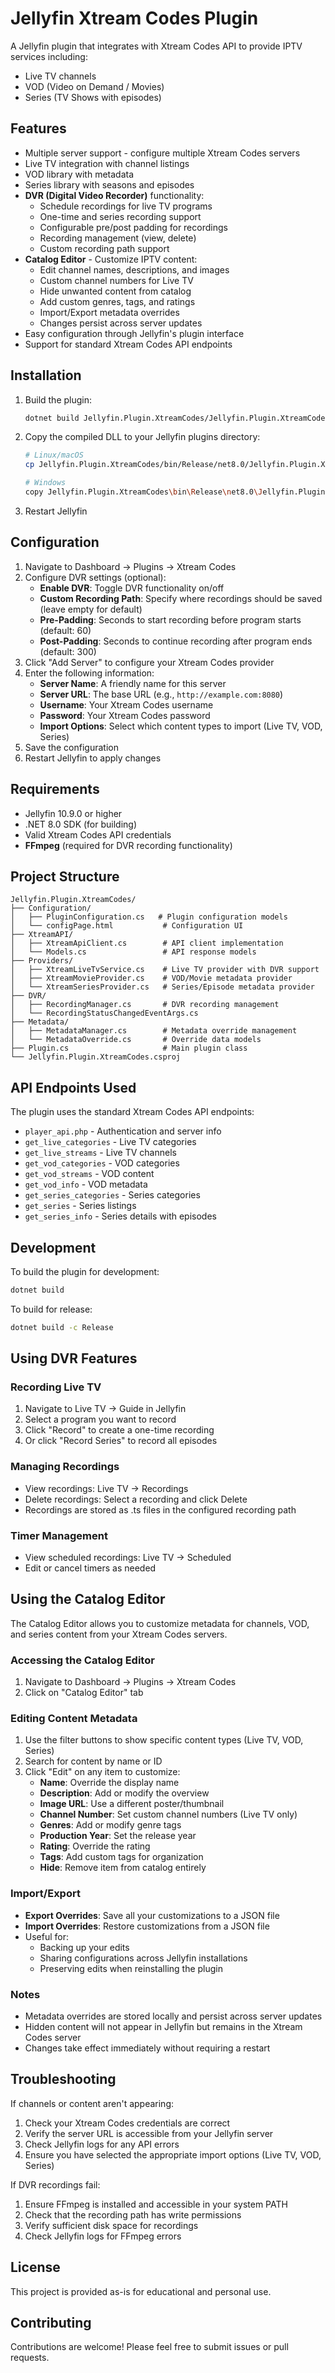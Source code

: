 # Jellyfin Xtream Codes Plugin

A Jellyfin plugin that integrates with Xtream Codes API to provide IPTV services including:
- Live TV channels
- VOD (Video on Demand / Movies)
- Series (TV Shows with episodes)

## Features

- Multiple server support - configure multiple Xtream Codes servers
- Live TV integration with channel listings
- VOD library with metadata
- Series library with seasons and episodes
- **DVR (Digital Video Recorder)** functionality:
  - Schedule recordings for live TV programs
  - One-time and series recording support
  - Configurable pre/post padding for recordings
  - Recording management (view, delete)
  - Custom recording path support
- **Catalog Editor** - Customize IPTV content:
  - Edit channel names, descriptions, and images
  - Custom channel numbers for Live TV
  - Hide unwanted content from catalog
  - Add custom genres, tags, and ratings
  - Import/Export metadata overrides
  - Changes persist across server updates
- Easy configuration through Jellyfin's plugin interface
- Support for standard Xtream Codes API endpoints

## Installation

1. Build the plugin:
   ```bash
   dotnet build Jellyfin.Plugin.XtreamCodes/Jellyfin.Plugin.XtreamCodes.csproj -c Release
   ```

2. Copy the compiled DLL to your Jellyfin plugins directory:
   ```bash
   # Linux/macOS
   cp Jellyfin.Plugin.XtreamCodes/bin/Release/net8.0/Jellyfin.Plugin.XtreamCodes.dll ~/.local/share/jellyfin/plugins/XtreamCodes/

   # Windows
   copy Jellyfin.Plugin.XtreamCodes\bin\Release\net8.0\Jellyfin.Plugin.XtreamCodes.dll %AppData%\Jellyfin\plugins\XtreamCodes\
   ```

3. Restart Jellyfin

## Configuration

1. Navigate to Dashboard → Plugins → Xtream Codes
2. Configure DVR settings (optional):
   - **Enable DVR**: Toggle DVR functionality on/off
   - **Custom Recording Path**: Specify where recordings should be saved (leave empty for default)
   - **Pre-Padding**: Seconds to start recording before program starts (default: 60)
   - **Post-Padding**: Seconds to continue recording after program ends (default: 300)
3. Click "Add Server" to configure your Xtream Codes provider
4. Enter the following information:
   - **Server Name**: A friendly name for this server
   - **Server URL**: The base URL (e.g., `http://example.com:8080`)
   - **Username**: Your Xtream Codes username
   - **Password**: Your Xtream Codes password
   - **Import Options**: Select which content types to import (Live TV, VOD, Series)
5. Save the configuration
6. Restart Jellyfin to apply changes

## Requirements

- Jellyfin 10.9.0 or higher
- .NET 8.0 SDK (for building)
- Valid Xtream Codes API credentials
- **FFmpeg** (required for DVR recording functionality)

## Project Structure

```
Jellyfin.Plugin.XtreamCodes/
├── Configuration/
│   ├── PluginConfiguration.cs   # Plugin configuration models
│   └── configPage.html           # Configuration UI
├── XtreamAPI/
│   ├── XtreamApiClient.cs        # API client implementation
│   └── Models.cs                 # API response models
├── Providers/
│   ├── XtreamLiveTvService.cs    # Live TV provider with DVR support
│   ├── XtreamMovieProvider.cs    # VOD/Movie metadata provider
│   └── XtreamSeriesProvider.cs   # Series/Episode metadata provider
├── DVR/
│   ├── RecordingManager.cs       # DVR recording management
│   └── RecordingStatusChangedEventArgs.cs
├── Metadata/
│   ├── MetadataManager.cs        # Metadata override management
│   └── MetadataOverride.cs       # Override data models
├── Plugin.cs                     # Main plugin class
└── Jellyfin.Plugin.XtreamCodes.csproj
```

## API Endpoints Used

The plugin uses the standard Xtream Codes API endpoints:

- `player_api.php` - Authentication and server info
- `get_live_categories` - Live TV categories
- `get_live_streams` - Live TV channels
- `get_vod_categories` - VOD categories
- `get_vod_streams` - VOD content
- `get_vod_info` - VOD metadata
- `get_series_categories` - Series categories
- `get_series` - Series listings
- `get_series_info` - Series details with episodes

## Development

To build the plugin for development:

```bash
dotnet build
```

To build for release:

```bash
dotnet build -c Release
```

## Using DVR Features

### Recording Live TV

1. Navigate to Live TV → Guide in Jellyfin
2. Select a program you want to record
3. Click "Record" to create a one-time recording
4. Or click "Record Series" to record all episodes

### Managing Recordings

- View recordings: Live TV → Recordings
- Delete recordings: Select a recording and click Delete
- Recordings are stored as .ts files in the configured recording path

### Timer Management

- View scheduled recordings: Live TV → Scheduled
- Edit or cancel timers as needed

## Using the Catalog Editor

The Catalog Editor allows you to customize metadata for channels, VOD, and series content from your Xtream Codes servers.

### Accessing the Catalog Editor

1. Navigate to Dashboard → Plugins → Xtream Codes
2. Click on "Catalog Editor" tab

### Editing Content Metadata

1. Use the filter buttons to show specific content types (Live TV, VOD, Series)
2. Search for content by name or ID
3. Click "Edit" on any item to customize:
   - **Name**: Override the display name
   - **Description**: Add or modify the overview
   - **Image URL**: Use a different poster/thumbnail
   - **Channel Number**: Set custom channel numbers (Live TV only)
   - **Genres**: Add or modify genre tags
   - **Production Year**: Set the release year
   - **Rating**: Override the rating
   - **Tags**: Add custom tags for organization
   - **Hide**: Remove item from catalog entirely

### Import/Export

- **Export Overrides**: Save all your customizations to a JSON file
- **Import Overrides**: Restore customizations from a JSON file
- Useful for:
  - Backing up your edits
  - Sharing configurations across Jellyfin installations
  - Preserving edits when reinstalling the plugin

### Notes

- Metadata overrides are stored locally and persist across server updates
- Hidden content will not appear in Jellyfin but remains in the Xtream Codes server
- Changes take effect immediately without requiring a restart

## Troubleshooting

If channels or content aren't appearing:

1. Check your Xtream Codes credentials are correct
2. Verify the server URL is accessible from your Jellyfin server
3. Check Jellyfin logs for any API errors
4. Ensure you have selected the appropriate import options (Live TV, VOD, Series)

If DVR recordings fail:

1. Ensure FFmpeg is installed and accessible in your system PATH
2. Check that the recording path has write permissions
3. Verify sufficient disk space for recordings
4. Check Jellyfin logs for FFmpeg errors

## License

This project is provided as-is for educational and personal use.

## Contributing

Contributions are welcome! Please feel free to submit issues or pull requests.
